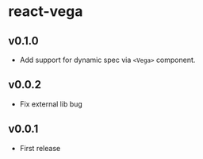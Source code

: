 # react-vega

## v0.1.0
- Add support for dynamic spec via `<Vega>` component.

## v0.0.2
- Fix external lib bug

## v0.0.1
- First release